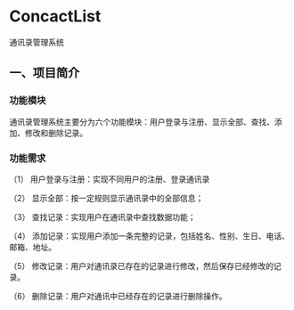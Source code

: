 # ConcactList
通讯录管理系统

## 一、项目简介

### 功能模块

通讯录管理系统主要分为六个功能模块：用户登录与注册、显示全部、查找、添加、修改和删除记录。

### 功能需求

（1）  用户登录与注册：实现不同用户的注册、登录通讯录

（2）  显示全部：按一定规则显示通讯录中的全部信息；

（3）  查找记录：实现用户在通讯录中查找数据功能；

（4）  添加记录：实现用户添加一条完整的记录，包括姓名、性别、生日、电话、邮箱、地址。

（5）  修改记录：用户对通讯录已存在的记录进行修改，然后保存已经修改的记录。

（6）  删除记录：用户对通讯中已经存在的记录进行删除操作。
